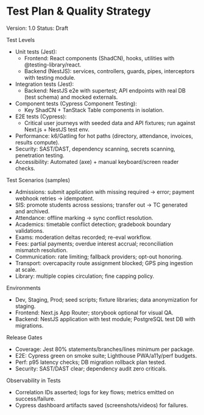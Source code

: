 # Test Plan & Quality Strategy

Version: 1.0
Status: Draft

Test Levels
- Unit tests (Jest):
  - Frontend: React components (ShadCN), hooks, utilities with @testing-library/react.
  - Backend (NestJS): services, controllers, guards, pipes, interceptors with testing module.
- Integration tests (Jest):
  - Backend: NestJS e2e with supertest; API endpoints with real DB (test schema) and mocked externals.
- Component tests (Cypress Component Testing):
  - Key ShadCN + TanStack Table components in isolation.
- E2E tests (Cypress):
  - Critical user journeys with seeded data and API fixtures; run against Next.js + NestJS test env.
- Performance: k6/Gatling for hot paths (directory, attendance, invoices, results compute).
- Security: SAST/DAST, dependency scanning, secrets scanning, penetration testing.
- Accessibility: Automated (axe) + manual keyboard/screen reader checks.

Test Scenarios (samples)
- Admissions: submit application with missing required -> error; payment webhook retries -> idempotent.
- SIS: promote students across sessions; transfer out -> TC generated and archived.
- Attendance: offline marking -> sync conflict resolution.
- Academics: timetable conflict detection; gradebook boundary validations.
- Exams: moderation deltas recorded; re-eval workflow.
- Fees: partial payments; overdue interest accrual; reconciliation mismatch resolution.
- Communication: rate limiting; fallback providers; opt-out honoring.
- Transport: overcapacity route assignment blocked; GPS ping ingestion at scale.
- Library: multiple copies circulation; fine capping policy.

Environments
- Dev, Staging, Prod; seed scripts; fixture libraries; data anonymization for staging.
- Frontend: Next.js App Router; storybook optional for visual QA.
- Backend: NestJS application with test module; PostgreSQL test DB with migrations.

Release Gates
- Coverage: Jest 80% statements/branches/lines minimum per package.
- E2E: Cypress green on smoke suite; Lighthouse PWA/a11y/perf budgets.
- Perf: p95 latency checks; DB migration rollback plan tested.
- Security: SAST/DAST clear; dependency audit zero criticals.

Observability in Tests
- Correlation IDs asserted; logs for key flows; metrics emitted on success/failure.
- Cypress dashboard artifacts saved (screenshots/videos) for failures.

